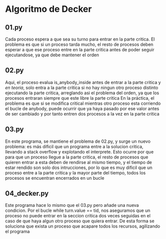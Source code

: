 # Algoritmo de Decker
## 01.py
Cada proceso espera a que sea su turno para entrar en la parte critica. El problema es que si un proceso tarda mucho, el resto de procesos deben esperar a que ese proceso entre en la parte critica antes de poder seguir ejecutandose, ya que debe mantener el orden

## 02.py
Aqui, el proceso evalua is_anybody_inside antes de entrar a la parte critica y _en teoria_, solo entra a la parte critica si no hay ningun otro proceso distinto ejecutando la parte critica, arreglando asi el problema del orden, ya que los procesos entraran siempre que este libre la parte critica
En la práctica, el problema es que si se modifica critical mientras otro proceso esta corriendo el bucle de anybody, puede ocurrir que ya haya pasado por ese valor antes de ser cambiado y por tanto entren dos procesos a la vez en la parte critica

## 03.py
En este programa, se mantiene el problema de 02.py, y surge un nuevo problema: es más dificil que un programa entre a la solucion critica, llevando a stack overflow y explotando el interprete. Esto ocurre por que para que un proceso llegue a la parte critica, el resto de procesos que quieren entrar a esta deben de rendirse al mismo tiempo, y el tiempo de estar rendido son solo dos intrucciones, por lo que es muy dificil que un proceso entre a la parte critica y la mayor parte del tiempo, todos los procesos se encuentran encerrados en un bucle

## 04_decker.py
Este programa hace lo mismo que el 03.py pero añade una nueva condicion. Por el bucle while turn.value == tid, nos aseguramos que un proceso no puede entrar en la seccion critica dos veces seguidas en el caso de que haya algun otro proceso que quiera entrar. De esta forma se soluciona que exista un proceso que acapare todos los recursos, agilizando el programa
